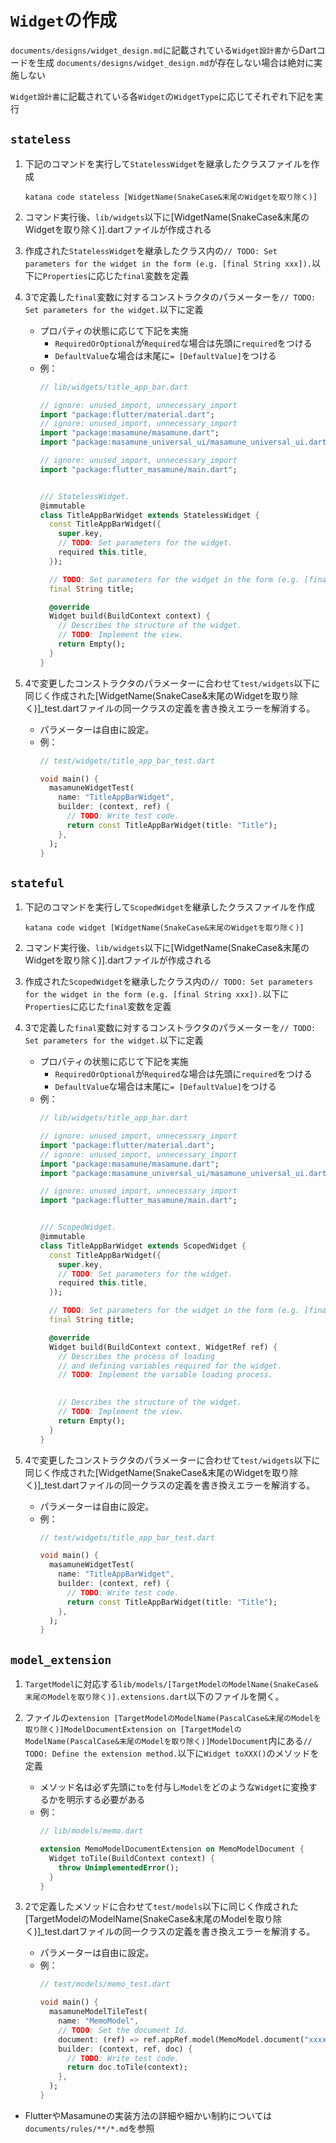 # `Widget`の作成

`documents/designs/widget_design.md`に記載されている`Widget設計書`からDartコードを生成
`documents/designs/widget_design.md`が存在しない場合は絶対に実施しない

`Widget設計書`に記載されている各`Widget`の`WidgetType`に応じてそれぞれ下記を実行

## `stateless`

1. 下記のコマンドを実行して`StatelessWidget`を継承したクラスファイルを作成

    ```shell
    katana code stateless [WidgetName(SnakeCase&末尾のWidgetを取り除く)]
    ```

2. コマンド実行後、`lib/widgets`以下に[WidgetName(SnakeCase&末尾のWidgetを取り除く)].dartファイルが作成される
3. 作成された`StatelessWidget`を継承したクラス内の`// TODO: Set parameters for the widget in the form (e.g. [final String xxx]).`以下に`Properties`に応じた`final`変数を定義
4. 3で定義した`final`変数に対するコンストラクタのパラメーターを`// TODO: Set parameters for the widget.`以下に定義
    - プロパティの状態に応じて下記を実施
        - `RequiredOrOptional`が`Required`な場合は先頭に`required`をつける
        - `DefaultValue`な場合は末尾に`= [DefaultValue]`をつける
    - 例：
        ```dart
        // lib/widgets/title_app_bar.dart

        // ignore: unused_import, unnecessary_import
        import "package:flutter/material.dart";
        // ignore: unused_import, unnecessary_import
        import "package:masamune/masamune.dart";
        import "package:masamune_universal_ui/masamune_universal_ui.dart";

        // ignore: unused_import, unnecessary_import
        import "package:flutter_masamune/main.dart";


        /// StatelessWidget.
        @immutable
        class TitleAppBarWidget extends StatelessWidget {
          const TitleAppBarWidget({
            super.key,
            // TODO: Set parameters for the widget.
            required this.title,
          });

          // TODO: Set parameters for the widget in the form (e.g. [final String xxx]).
          final String title;

          @override
          Widget build(BuildContext context) {
            // Describes the structure of the widget.
            // TODO: Implement the view.
            return Empty();
          }
        }
        ```
5. 4で変更したコンストラクタのパラメーターに合わせて`test/widgets`以下に同じく作成された[WidgetName(SnakeCase&末尾のWidgetを取り除く)]_test.dartファイルの同一クラスの定義を書き換えエラーを解消する。
    - パラメーターは自由に設定。
    - 例：
        ```dart
        // test/widgets/title_app_bar_test.dart

        void main() {
          masamuneWidgetTest(
            name: "TitleAppBarWidget",
            builder: (context, ref) {
              // TODO: Write test code.
              return const TitleAppBarWidget(title: "Title");      
            },
          );
        }
        ```

## `stateful`

1. 下記のコマンドを実行して`ScopedWidget`を継承したクラスファイルを作成

    ```shell
    katana code widget [WidgetName(SnakeCase&末尾のWidgetを取り除く)]
    ```

2. コマンド実行後、`lib/widgets`以下に[WidgetName(SnakeCase&末尾のWidgetを取り除く)].dartファイルが作成される
3. 作成された`ScopedWidget`を継承したクラス内の`// TODO: Set parameters for the widget in the form (e.g. [final String xxx]).`以下に`Properties`に応じた`final`変数を定義
4. 3で定義した`final`変数に対するコンストラクタのパラメーターを`// TODO: Set parameters for the widget.`以下に定義
    - プロパティの状態に応じて下記を実施
        - `RequiredOrOptional`が`Required`な場合は先頭に`required`をつける
        - `DefaultValue`な場合は末尾に`= [DefaultValue]`をつける
    - 例：
        ```dart
        // lib/widgets/title_app_bar.dart

        // ignore: unused_import, unnecessary_import
        import "package:flutter/material.dart";
        // ignore: unused_import, unnecessary_import
        import "package:masamune/masamune.dart";
        import "package:masamune_universal_ui/masamune_universal_ui.dart";

        // ignore: unused_import, unnecessary_import
        import "package:flutter_masamune/main.dart";


        /// ScopedWidget.
        @immutable
        class TitleAppBarWidget extends ScopedWidget {
          const TitleAppBarWidget({
            super.key,
            // TODO: Set parameters for the widget.
            required this.title,            
          });

          // TODO: Set parameters for the widget in the form (e.g. [final String xxx]).
          final String title;          

          @override
          Widget build(BuildContext context, WidgetRef ref) {
            // Describes the process of loading
            // and defining variables required for the widget.
            // TODO: Implement the variable loading process.
            

            // Describes the structure of the widget.
            // TODO: Implement the view.
            return Empty();
          }
        }
        ```
5. 4で変更したコンストラクタのパラメーターに合わせて`test/widgets`以下に同じく作成された[WidgetName(SnakeCase&末尾のWidgetを取り除く)]_test.dartファイルの同一クラスの定義を書き換えエラーを解消する。
    - パラメーターは自由に設定。
    - 例：
        ```dart
        // test/widgets/title_app_bar_test.dart

        void main() {
          masamuneWidgetTest(
            name: "TitleAppBarWidget",
            builder: (context, ref) {
              // TODO: Write test code.
              return const TitleAppBarWidget(title: "Title");      
            },
          );
        }
        ```

## `model_extension`

1. `TargetModel`に対応する`lib/models/[TargetModelのModelName(SnakeCase&末尾のModelを取り除く)].extensions.dart`以下のファイルを開く。

2. ファイルの`extension [TargetModelのModelName(PascalCase&末尾のModelを取り除く)]ModelDocumentExtension on [TargetModelのModelName(PascalCase&末尾のModelを取り除く)]ModelDocument`内にある`// TODO: Define the extension method.`以下に`Widget toXXX()`のメソッドを定義
    - メソッド名は必ず先頭に`to`を付与し`Model`をどのような`Widget`に変換するかを明示する必要がある
    - 例：
        ```dart
        // lib/models/memo.dart

        extension MemoModelDocumentExtension on MemoModelDocument {
          Widget toTile(BuildContext context) {
            throw UnimplementedError();
          }
        }
        ```
3. 2で定義したメソッドに合わせて`test/models`以下に同じく作成された[TargetModelのModelName(SnakeCase&末尾のModelを取り除く)]_test.dartファイルの同一クラスの定義を書き換えエラーを解消する。
    - パラメーターは自由に設定。
    - 例：
        ```dart
        // test/models/memo_test.dart

        void main() {
          masamuneModelTileTest(
            name: "MemoModel",
            // TODO: Set the document Id.
            document: (ref) => ref.appRef.model(MemoModel.document("xxxx")),
            builder: (context, ref, doc) {
              // TODO: Write test code.
              return doc.toTile(context);
            },
          );
        }
        ```

- FlutterやMasamuneの実装方法の詳細や細かい制約については`documents/rules/**/*.md`を参照
